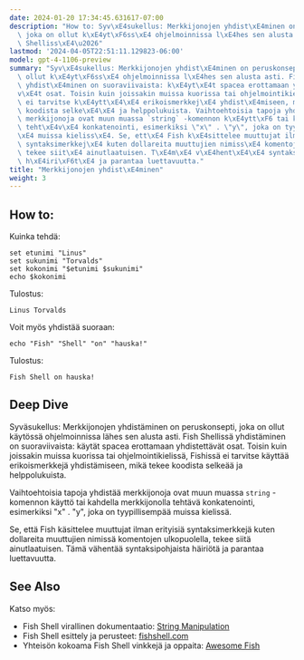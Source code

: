 ```yaml
---
date: 2024-01-20 17:34:45.631617-07:00
description: "How to: Syv\xE4sukellus: Merkkijonojen yhdist\xE4minen on peruskonsepti,\
  \ joka on ollut k\xE4yt\xF6ss\xE4 ohjelmoinnissa l\xE4hes sen alusta asti. Fish\
  \ Shelliss\xE4\u2026"
lastmod: '2024-04-05T22:51:11.129823-06:00'
model: gpt-4-1106-preview
summary: "Syv\xE4sukellus: Merkkijonojen yhdist\xE4minen on peruskonsepti, joka on\
  \ ollut k\xE4yt\xF6ss\xE4 ohjelmoinnissa l\xE4hes sen alusta asti. Fish Shelliss\xE4\
  \ yhdist\xE4minen on suoraviivaista: k\xE4yt\xE4t spacea erottamaan yhdistett\xE4\
  v\xE4t osat. Toisin kuin joissakin muissa kuorissa tai ohjelmointikieliss\xE4, Fishiss\xE4\
  \ ei tarvitse k\xE4ytt\xE4\xE4 erikoismerkkej\xE4 yhdist\xE4miseen, mik\xE4 tekee\
  \ koodista selke\xE4\xE4 ja helppolukuista. Vaihtoehtoisia tapoja yhdist\xE4\xE4\
  \ merkkijonoja ovat muun muassa `string` -komennon k\xE4ytt\xF6 tai kahdella merkkijonolla\
  \ teht\xE4v\xE4 konkatenointi, esimerkiksi \"x\" . \"y\", joka on tyypillisemp\xE4\
  \xE4 muissa kieliss\xE4. Se, ett\xE4 Fish k\xE4sittelee muuttujat ilman erityisi\xE4\
  \ syntaksimerkkej\xE4 kuten dollareita muuttujien nimiss\xE4 komentojen ulkopuolella,\
  \ tekee siit\xE4 ainutlaatuisen. T\xE4m\xE4 v\xE4hent\xE4\xE4 syntaksipohjaista\
  \ h\xE4iri\xF6t\xE4 ja parantaa luettavuutta."
title: "Merkkijonojen yhdist\xE4minen"
weight: 3
---
```


## How to:
Kuinka tehdä:
```Fish Shell
set etunimi "Linus"
set sukunimi "Torvalds"
set kokonimi "$etunimi $sukunimi"
echo $kokonimi
```
Tulostus:
```
Linus Torvalds
```

Voit myös yhdistää suoraan:
```Fish Shell
echo "Fish" "Shell" "on" "hauska!"
```
Tulostus:
```
Fish Shell on hauska!
```

## Deep Dive
Syväsukellus:
Merkkijonojen yhdistäminen on peruskonsepti, joka on ollut käytössä ohjelmoinnissa lähes sen alusta asti. Fish Shellissä yhdistäminen on suoraviivaista: käytät spacea erottamaan yhdistettävät osat. Toisin kuin joissakin muissa kuorissa tai ohjelmointikielissä, Fishissä ei tarvitse käyttää erikoismerkkejä yhdistämiseen, mikä tekee koodista selkeää ja helppolukuista.

Vaihtoehtoisia tapoja yhdistää merkkijonoja ovat muun muassa `string` -komennon käyttö tai kahdella merkkijonolla tehtävä konkatenointi, esimerkiksi "x" . "y", joka on tyypillisempää muissa kielissä.

Se, että Fish käsittelee muuttujat ilman erityisiä syntaksimerkkejä kuten dollareita muuttujien nimissä komentojen ulkopuolella, tekee siitä ainutlaatuisen. Tämä vähentää syntaksipohjaista häiriötä ja parantaa luettavuutta.

## See Also
Katso myös:

- Fish Shell virallinen dokumentaatio: [String Manipulation](https://fishshell.com/docs/current/index.html#syntax-string)
- Fish Shell esittely ja perusteet: [fishshell.com](https://fishshell.com)
- Yhteisön kokoama Fish Shell vinkkejä ja oppaita: [Awesome Fish](https://github.com/jorgebucaran/awesome.fish)
